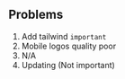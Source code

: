 ## Problems
1. Add tailwind ```important```
2. Mobile logos quality poor
3. N/A
4. Updating (Not important)